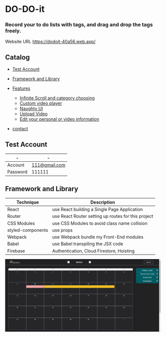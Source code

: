 # DO-DO-it
### Record your to do lists with tags, and drag and drop the tags freely.

Website URL https://dodoit-40a56.web.app/

## Catalog
  * [Test Account](README.md#test-account)

  * [Framework and Library](README.md#framework-and-library)

  * [Features](README.md#features) 
      - [Infinite Scroll and category choosing](#infinite-scroll-and-category-choosing)
      - [Custom video player](#custom-video-player)
      - [Naughty UI](#naughty-ui)
      - [Upload Video](#upload-video)
      - [Edit your personal or video information](#edit-your-personal-or-video-information)

  * [contact](README.md#contact)

## Test Account

|- |-|
|-----|--------|
|Account|111@gmail.com|
|Password|111111|


## Framework and Library

|Technique |Description|
|-----|--------|
|React|use React building a Single Page Application|
|Router|use React Router  setting up routes for this project|
|CSS Modules | use CSS Modules to avoid class name collision |
|styled-components | use props|
|Webpack|use Webpack bundle my Front-End modules|
|Babel|use Babel transpiling the JSX code|
|Firebase|Authentication, Cloud Firestore, Hoisting|


![image](https://github.com/joyceseven1124/DO-DO-it/blob/main/public/assets/drag_and_drop_gif.gif)
